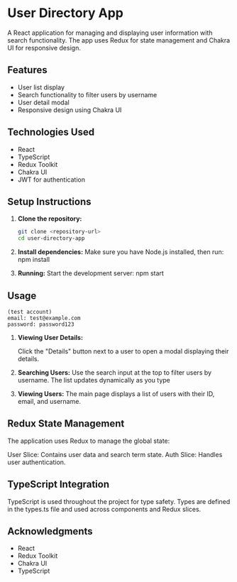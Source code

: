 # User Directory App

A React application for managing and displaying user information with search functionality. The app uses Redux for state management and Chakra UI for responsive design.

## Features

- User list display
- Search functionality to filter users by username
- User detail modal
- Responsive design using Chakra UI

## Technologies Used

- React
- TypeScript
- Redux Toolkit
- Chakra UI
- JWT for authentication

## Setup Instructions

1. **Clone the repository:**

   ```bash
   git clone <repository-url>
   cd user-directory-app
   ```

2. **Install dependencies:**
   Make sure you have Node.js installed, then run:
   npm install

3. **Running:**
   Start the development server:
   npm start

## Usage

```
(test account)
email: test@example.com
password: password123
```

1. **Viewing User Details:**

   Click the "Details" button next to a user to open a modal displaying their details.

2. **Searching Users:**
   Use the search input at the top to filter users by username. The list updates dynamically as you type

3. **Viewing Users:**
   The main page displays a list of users with their ID, email, and username.
 

## Redux State Management

The application uses Redux to manage the global state:

User Slice: Contains user data and search term state.
Auth Slice: Handles user authentication.

## TypeScript Integration

TypeScript is used throughout the project for type safety. Types are defined in the types.ts file and used across components and Redux slices.

## Acknowledgments

- React
- Redux Toolkit
- Chakra UI
- TypeScript
